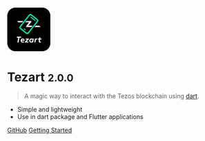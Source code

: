 <img src="img/logo.png?raw=true" style="width: 100px;"></img>

# Tezart <small>2.0.0</small>

> A magic way to interact with the Tezos blockchain using [dart](https://dart.dev/).

- Simple and lightweight
- Use in dart package and Flutter applications

[GitHub](https://github.com/moneytrackio/tezart/)
[Getting Started](#Tezart)